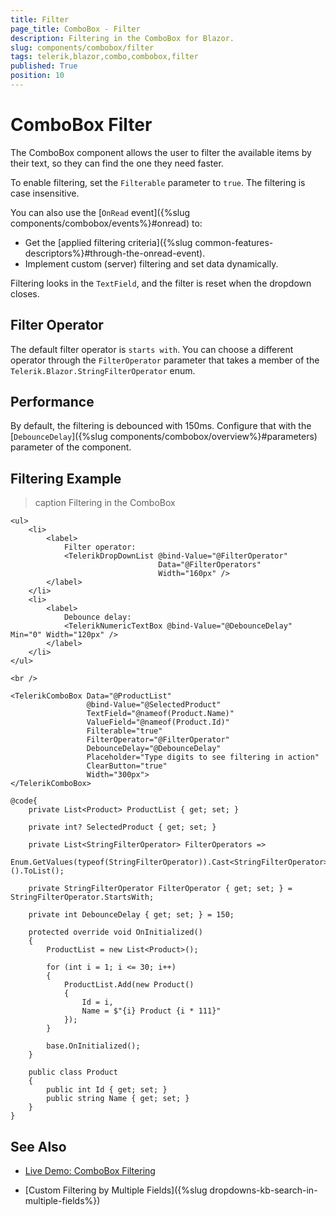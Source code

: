 ```yaml
---
title: Filter
page_title: ComboBox - Filter
description: Filtering in the ComboBox for Blazor.
slug: components/combobox/filter
tags: telerik,blazor,combo,combobox,filter
published: True
position: 10
---
```


# ComboBox Filter

The ComboBox component allows the user to filter the available items by their text, so they can find the one they need faster.

To enable filtering, set the `Filterable` parameter to `true`. The filtering is case insensitive. 

You can also use the [`OnRead` event]({%slug components/combobox/events%}#onread) to:
* Get the [applied filtering criteria]({%slug common-features-descriptors%}#through-the-onread-event).
* Implement custom (server) filtering and set data dynamically.

Filtering looks in the `TextField`, and the filter is reset when the dropdown closes.

## Filter Operator

The default filter operator is `starts with`. You can choose a different operator through the `FilterOperator` parameter that takes a member of the `Telerik.Blazor.StringFilterOperator` enum.

## Performance

By default, the filtering is debounced with 150ms. Configure that with the [`DebounceDelay`]({%slug components/combobox/overview%}#parameters) parameter of the component.

## Filtering Example

>caption Filtering in the ComboBox

````CSHTML
<ul>
    <li>
        <label>
            Filter operator:
            <TelerikDropDownList @bind-Value="@FilterOperator"
                                 Data="@FilterOperators"
                                 Width="160px" />
        </label>
    </li>
    <li>
        <label>
            Debounce delay:
            <TelerikNumericTextBox @bind-Value="@DebounceDelay" Min="0" Width="120px" />
        </label>
    </li>
</ul>

<br />

<TelerikComboBox Data="@ProductList"
                 @bind-Value="@SelectedProduct"
                 TextField="@nameof(Product.Name)"
                 ValueField="@nameof(Product.Id)"
                 Filterable="true"
                 FilterOperator="@FilterOperator"
                 DebounceDelay="@DebounceDelay"
                 Placeholder="Type digits to see filtering in action"
                 ClearButton="true"
                 Width="300px">
</TelerikComboBox>

@code{
    private List<Product> ProductList { get; set; }

    private int? SelectedProduct { get; set; }

    private List<StringFilterOperator> FilterOperators =>
        Enum.GetValues(typeof(StringFilterOperator)).Cast<StringFilterOperator>().ToList();

    private StringFilterOperator FilterOperator { get; set; } = StringFilterOperator.StartsWith;

    private int DebounceDelay { get; set; } = 150;

    protected override void OnInitialized()
    {
        ProductList = new List<Product>();

        for (int i = 1; i <= 30; i++)
        {
            ProductList.Add(new Product()
            {
                Id = i,
                Name = $"{i} Product {i * 111}"
            });
        }

        base.OnInitialized();
    }

    public class Product
    {
        public int Id { get; set; }
        public string Name { get; set; }
    }
}
````

## See Also

* [Live Demo: ComboBox Filtering](https://demos.telerik.com/blazor-ui/combobox/filtering)

* [Custom Filtering by Multiple Fields]({%slug dropdowns-kb-search-in-multiple-fields%})


